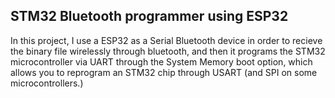 ## STM32 Bluetooth programmer using ESP32

In this project, I use a ESP32 as a Serial Bluetooth device in order to recieve the binary file wirelessly through bluetooth, and then it programs the STM32 microcontroller via UART through the System Memory boot option, which allows you to reprogram an STM32 chip through USART (and SPI on some microcontrollers.)
